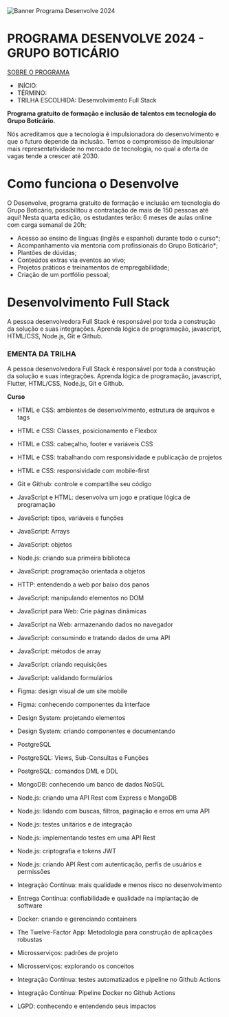 <div>
<img src="https://lh7-us.googleusercontent.com/IH_T1zW4b7tI80I1pzHrKI-v19Gsf9QzTMPkiRZZdEggP7-QkDB4UfSKLCQIHMw1Hzl1Fv7VCrkCaJBlWC1YJfCS9mMP91cY-Y2zueNC284Hp9qNv2CRcFGSgAy4sW_OsNeZN7kDU3PHmPWZQGxggo0" alt="Banner Programa Desenvolve 2024">
</div>

# PROGRAMA DESENVOLVE 2024 - GRUPO BOTICÁRIO
[SOBRE O PROGRAMA](https://desenvolve.grupoboticario.com.br/)
- INÍCIO: 
- TÉRMINO:
- TRILHA ESCOLHIDA: Desenvolvimento Full Stack  

**Programa gratuito de formação e inclusão de talentos em tecnologia do Grupo Boticário.**

Nós acreditamos que a tecnologia é impulsionadora do desenvolvimento e que o futuro depende da inclusão. Temos o compromisso de impulsionar mais representatividade no mercado de tecnologia, no qual a oferta de vagas tende a crescer até 2030.

# Como funciona o Desenvolve
O Desenvolve, programa gratuito de formação e inclusão em tecnologia do Grupo Boticário, possibilitou a contratação de mais de 150 pessoas até aqui! Nesta quarta edição, os estudantes terão:
6 meses de aulas online com carga semanal de 20h;

- Acesso ao ensino de línguas (inglês e espanhol) durante todo o curso*;
- Acompanhamento via mentoria com profissionais do Grupo Boticário*;
- Plantões de dúvidas;
- Conteúdos extras via eventos ao vivo;
- Projetos práticos e treinamentos de empregabilidade;
- Criação de um portfólio pessoal;

# Desenvolvimento Full Stack

A pessoa desenvolvedora Full Stack é responsável por toda a construção da solução e suas integrações.
Aprenda lógica de programação, javascript, HTML/CSS, Node.js, Git e Github.

### EMENTA DA TRILHA

A pessoa desenvolvedora Full Stack é responsável por toda a construção da solução e suas integrações. Aprenda lógica de programação, javascript, Flutter, HTML/CSS, Node.js, Git e Github.

**Curso**
- HTML e CSS: ambientes de desenvolvimento, estrutura de arquivos e tags
- HTML e CSS: Classes, posicionamento e Flexbox
- HTML e CSS: cabeçalho, footer e variáveis CSS
- HTML e CSS: trabalhando com responsividade e publicação de projetos
- HTML e CSS: responsividade com mobile-first

- Git e Github: controle e compartilhe seu código

- JavaScript e HTML: desenvolva um jogo e pratique lógica de programação
- JavaScript: tipos, variáveis e funções
- JavaScript: Arrays
- JavaScript: objetos
- Node.js: criando sua primeira biblioteca
- JavaScript: programação orientada a objetos
- HTTP: entendendo a web por baixo dos panos
- JavaScript: manipulando elementos no DOM
- JavaScript para Web: Crie páginas dinâmicas
- JavaScript na Web: armazenando dados no navegador
- JavaScript: consumindo e tratando dados de uma API
- JavaScript: métodos de array
- JavaScript: criando requisições
- JavaScript: validando formulários

- Figma: design visual de um site mobile
- Figma: conhecendo componentes da interface
- Design System: projetando elementos
- Design System: criando componentes e documentando

- PostgreSQL
- PostgreSQL: Views, Sub-Consultas e Funções
- PostgreSQL: comandos DML e DDL
- MongoDB: conhecendo um banco de dados NoSQL

- Node.js: criando uma API Rest com Express e MongoDB
- Node.js: lidando com buscas, filtros, paginação e erros em uma API
- Node.js: testes unitários e de integração
- Node.js: implementando testes em uma API Rest
- Node.js: criptografia e tokens JWT
- Node.js: criando API Rest com autenticação, perfis de usuários e permissões

- Integração Contínua: mais qualidade e menos risco no desenvolvimento
- Entrega Contínua: confiabilidade e qualidade na implantação de software
- Docker: criando e gerenciando containers
- The Twelve-Factor App: Metodologia para construção de aplicações robustas

- Microsserviços: padrões de projeto
- Microsserviços: explorando os conceitos

- Integração Contínua: testes automatizados e pipeline no Github Actions
- Integração Contínua: Pipeline Docker no Github Actions

- LGPD: conhecendo e entendendo seus impactos